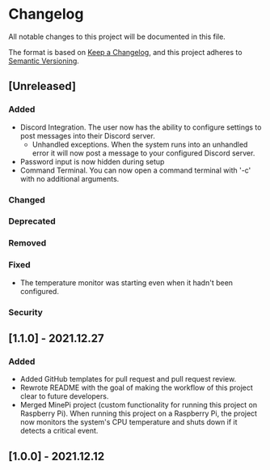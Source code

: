 # Changelog
All notable changes to this project will be documented in this file.

The format is based on [Keep a Changelog](https://keepachangelog.com/en/1.0.0/),
and this project adheres to [Semantic Versioning](https://semver.org/spec/v2.0.0.html).

## [Unreleased]

### Added
- Discord Integration. The user now has the ability to configure settings to post messages into their Discord server.
  - Unhandled exceptions. When the system runs into an unhandled error it will now post a message to your configured Discord server.
- Password input is now hidden during setup
- Command Terminal. You can now open a command terminal with '-c' with no additional arguments.

### Changed

### Deprecated

### Removed

### Fixed
- The temperature monitor was starting even when it hadn't been configured.

### Security

## [1.1.0] - 2021.12.27

### Added
- Added GitHub templates for pull request and pull request review.
- Rewrote README with the goal of making the workflow of this project clear to future developers.
- Merged MinePi project (custom functionality for running this project on Raspberry Pi). When running this project on a Raspberry Pi, the project now monitors the system's CPU temperature and shuts down if it detects a critical event.

## [1.0.0] - 2021.12.12
